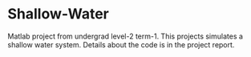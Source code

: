 # Shallow-Water
Matlab project from undergrad level-2 term-1.
This projects simulates a shallow water system.
Details about the code is in the project report.
